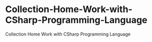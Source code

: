 # Collection-Home-Work-with-CSharp-Programming-Language
Collection Home Work with CSharp Programming Language
